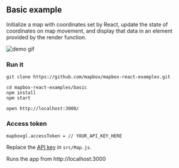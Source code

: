 ## Basic example

Initialize a map with coordinates set by React, update the state of coordinates on map movement, and display that data in an element provided by the render function.

![demo gif](https://imgur.com/Fu44NDE)

### Run it

    git clone https://github.com/mapbox/mapbox-react-examples.git

    cd mapbox-react-examples/basic
    npm install
    npm start

    open http://localhost:3000/

### Access token

    mapboxgl.accessToken = // YOUR_API_KEY_HERE

Replace the [API key](https://docs.mapbox.com/help/getting-started/access-tokens/) in `src/Map.js`.

Runs the app from http://localhost:3000
